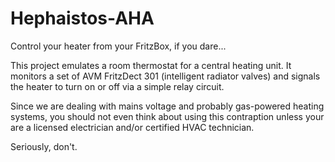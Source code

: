 # Hephaistos-AHA
Control your heater from your FritzBox, if you dare...

This project emulates a room thermostat for a central heating unit.
It monitors a set of AVM FritzDect 301 (intelligent radiator valves)
and signals the heater to turn on or off via a simple relay circuit.

Since we are dealing with mains voltage and probably gas-powered
heating systems, you should not even think about using this contraption
unless your are a licensed electrician and/or certified HVAC technician.

Seriously, don't.
